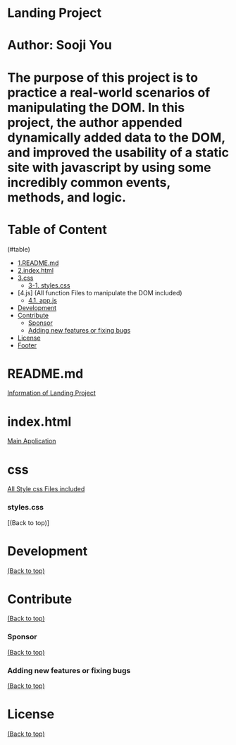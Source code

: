 <!-- Add banner here -->
# Landing Project
# Author: Sooji You
<!-- Describe your project in brief -->
# The purpose of this project is to practice a real-world scenarios of manipulating the DOM. In this project, the author appended dynamically added data to the DOM, and improved the usability of a static site with javascript by using some incredibly common events, methods, and logic.

# Table of Content
(#table)
- [1.README.md](#readme)
- [2.index.html](#index)
- [3.css](#css)
  - [3-1. styles.css](#styles)
- [4.js] (All function Files to manipulate the DOM included)
  - [4.1. app.js](#app)
- [Development](#development)
- [Contribute](#contribute)
    - [Sponsor](#sponsor)
    - [Adding new features or fixing bugs](#adding-new-features-or-fixing-bugs)
- [License](#license)
- [Footer](#footer)

# README.md 
[Information of Landing Project](#table)

# index.html
[Main Application](#table)
# css
[All Style css Files included](#table)
### styles.css
[(Back to top)]

# Development
[(Back to top)](#table)

# Contribute
[(Back to top)](#table)


### Sponsor
[(Back to top)](#table)



### Adding new features or fixing bugs
[(Back to top)](#table)


# License
[(Back to top)](#table)

